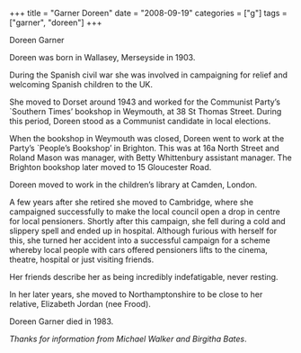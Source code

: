 +++
title = "Garner Doreen"
date = "2008-09-19"
categories = ["g"]
tags = ["garner", "doreen"]
+++

Doreen Garner 

Doreen was born in Wallasey, Merseyside in 1903.

During the Spanish civil war she was involved in campaigning for relief and welcoming Spanish children to the UK.

She moved to Dorset around 1943 and worked for the Communist Party’s \`Southern Times’ bookshop in Weymouth, at 38 St Thomas Street. During this period, Doreen stood as a Communist candidate in local elections.

When the bookshop in Weymouth was closed, Doreen went to work at the Party’s \`People’s Bookshop’ in Brighton. This was at 16a North Street and Roland Mason was manager, with Betty Whittenbury assistant manager. The Brighton bookshop later moved to 15 Gloucester Road.

Doreen moved to work in the children’s library at Camden, London.

A few years after she retired she moved to Cambridge, where she campaigned successfully to make the local council open a drop in centre for local pensioners. Shortly after this campaign, she fell during a cold and slippery spell and ended up in hospital. Although furious with herself for this, she turned her accident into a successful campaign for a scheme whereby local people with cars offered pensioners lifts to the cinema, theatre, hospital or just visiting friends.

Her friends describe her as being incredibly indefatigable, never resting.

In her later years, she moved to Northamptonshire to be close to her relative, Elizabeth Jordan (nee Frood). 

Doreen Garner died in 1983.

_Thanks for information from Michael Walker and Birgitha Bates_.
